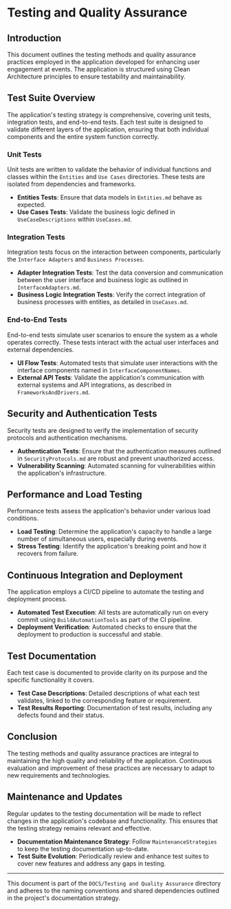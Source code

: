 # Testing and Quality Assurance

## Introduction

This document outlines the testing methods and quality assurance practices employed in the application developed for enhancing user engagement at events. The application is structured using Clean Architecture principles to ensure testability and maintainability.

## Test Suite Overview

The application's testing strategy is comprehensive, covering unit tests, integration tests, and end-to-end tests. Each test suite is designed to validate different layers of the application, ensuring that both individual components and the entire system function correctly.

### Unit Tests

Unit tests are written to validate the behavior of individual functions and classes within the `Entities` and `Use Cases` directories. These tests are isolated from dependencies and frameworks.

- **Entities Tests**: Ensure that data models in `Entities.md` behave as expected.
- **Use Cases Tests**: Validate the business logic defined in `UseCaseDescriptions` within `UseCases.md`.

### Integration Tests

Integration tests focus on the interaction between components, particularly the `Interface Adapters` and `Business Processes`.

- **Adapter Integration Tests**: Test the data conversion and communication between the user interface and business logic as outlined in `InterfaceAdapters.md`.
- **Business Logic Integration Tests**: Verify the correct integration of business processes with entities, as detailed in `UseCases.md`.

### End-to-End Tests

End-to-end tests simulate user scenarios to ensure the system as a whole operates correctly. These tests interact with the actual user interfaces and external dependencies.

- **UI Flow Tests**: Automated tests that simulate user interactions with the interface components named in `InterfaceComponentNames`.
- **External API Tests**: Validate the application's communication with external systems and API integrations, as described in `FrameworksAndDrivers.md`.

## Security and Authentication Tests

Security tests are designed to verify the implementation of security protocols and authentication mechanisms.

- **Authentication Tests**: Ensure that the authentication measures outlined in `SecurityProtocols.md` are robust and prevent unauthorized access.
- **Vulnerability Scanning**: Automated scanning for vulnerabilities within the application's infrastructure.

## Performance and Load Testing

Performance tests assess the application's behavior under various load conditions.

- **Load Testing**: Determine the application's capacity to handle a large number of simultaneous users, especially during events.
- **Stress Testing**: Identify the application's breaking point and how it recovers from failure.

## Continuous Integration and Deployment

The application employs a CI/CD pipeline to automate the testing and deployment process.

- **Automated Test Execution**: All tests are automatically run on every commit using `BuildAutomationTools` as part of the CI pipeline.
- **Deployment Verification**: Automated checks to ensure that the deployment to production is successful and stable.

## Test Documentation

Each test case is documented to provide clarity on its purpose and the specific functionality it covers.

- **Test Case Descriptions**: Detailed descriptions of what each test validates, linked to the corresponding feature or requirement.
- **Test Results Reporting**: Documentation of test results, including any defects found and their status.

## Conclusion

The testing methods and quality assurance practices are integral to maintaining the high quality and reliability of the application. Continuous evaluation and improvement of these practices are necessary to adapt to new requirements and technologies.

## Maintenance and Updates

Regular updates to the testing documentation will be made to reflect changes in the application's codebase and functionality. This ensures that the testing strategy remains relevant and effective.

- **Documentation Maintenance Strategy**: Follow `MaintenanceStrategies` to keep the testing documentation up-to-date.
- **Test Suite Evolution**: Periodically review and enhance test suites to cover new features and address any gaps in testing.

---

This document is part of the `DOCS/Testing and Quality Assurance` directory and adheres to the naming conventions and shared dependencies outlined in the project's documentation strategy.